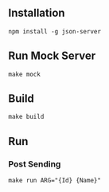 ## Installation

```
npm install -g json-server
```

## Run Mock Server

```
make mock
```

## Build

```
make build
```

## Run

### Post Sending
```
make run ARG="{Id} {Name}"
```
